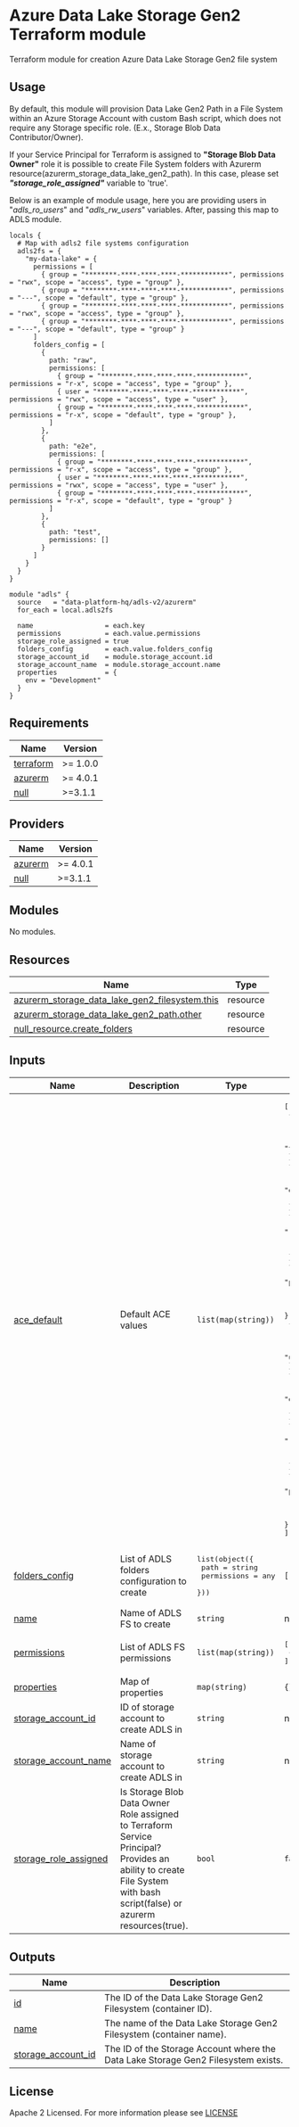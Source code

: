 # Azure Data Lake Storage Gen2 Terraform module
Terraform module for creation Azure Data Lake Storage Gen2 file system

## Usage
By default, this module will provision Data Lake Gen2 Path in a File System within an Azure Storage Account with custom Bash script, which does not require any Storage specific role. (E.x., Storage Blob Data Contributor/Owner).

If your Service Principal for Terraform is assigned to **"Storage Blob Data Owner"** role it is possible to create File System folders with Azurerm resource(azurerm_storage_data_lake_gen2_path). In this case, please set _**"storage_role_assigned"**_ variable to 'true'.

Below is an example of module usage, here you are providing users in "_adls_ro_users_" and "_adls_rw_users_" variables. After, passing this map to ADLS module.
```hcl
locals {
  # Map with adls2 file systems configuration
  adls2fs = {
    "my-data-lake" = {
      permissions = [
        { group = "********-****-****-****-************", permissions = "rwx", scope = "access", type = "group" },
        { group = "********-****-****-****-************", permissions = "---", scope = "default", type = "group" },
        { group = "********-****-****-****-************", permissions = "rwx", scope = "access", type = "group" },
        { group = "********-****-****-****-************", permissions = "---", scope = "default", type = "group" }
      ]
      folders_config = [
        {
          path: "raw",
          permissions: [
            { group = "********-****-****-****-************", permissions = "r-x", scope = "access", type = "group" },
            { user = "********-****-****-****-************", permissions = "rwx", scope = "access", type = "user" },
            { group = "********-****-****-****-************", permissions = "r-x", scope = "default", type = "group" },
          ]
        },
        {
          path: "e2e",
          permissions: [
            { group = "********-****-****-****-************", permissions = "r-x", scope = "access", type = "group" },
            { user = "********-****-****-****-************", permissions = "rwx", scope = "access", type = "user" },
            { group = "********-****-****-****-************", permissions = "r-x", scope = "default", type = "group" }
          ]
        },
        {
          path: "test",
          permissions: []
        }
      ]
    }
  }
}

module "adls" {
  source   = "data-platform-hq/adls-v2/azurerm"
  for_each = local.adls2fs
  
  name                  = each.key
  permissions           = each.value.permissions
  storage_role_assigned = true 
  folders_config        = each.value.folders_config
  storage_account_id    = module.storage_account.id
  storage_account_name  = module.storage_account.name
  properties            = {
    env = "Development"
  }
}
```
<!-- BEGIN_TF_DOCS -->
## Requirements

| Name | Version |
|------|---------|
| <a name="requirement_terraform"></a> [terraform](#requirement\_terraform) | >= 1.0.0 |
| <a name="requirement_azurerm"></a> [azurerm](#requirement\_azurerm) | >= 4.0.1 |
| <a name="requirement_null"></a> [null](#requirement\_null) | >=3.1.1 |

## Providers

| Name | Version |
|------|---------|
| <a name="provider_azurerm"></a> [azurerm](#provider\_azurerm) | >= 4.0.1 |
| <a name="provider_null"></a> [null](#provider\_null) | >=3.1.1 |

## Modules

No modules.

## Resources

| Name | Type |
|------|------|
| [azurerm_storage_data_lake_gen2_filesystem.this](https://registry.terraform.io/providers/hashicorp/azurerm/latest/docs/resources/storage_data_lake_gen2_filesystem) | resource |
| [azurerm_storage_data_lake_gen2_path.other](https://registry.terraform.io/providers/hashicorp/azurerm/latest/docs/resources/storage_data_lake_gen2_path) | resource |
| [null_resource.create_folders](https://registry.terraform.io/providers/hashicorp/null/latest/docs/resources/resource) | resource |

## Inputs

| Name | Description | Type | Default | Required |
|------|-------------|------|---------|:--------:|
| <a name="input_ace_default"></a> [ace\_default](#input\_ace\_default) | Default ACE values | `list(map(string))` | <pre>[<br>  {<br>    "permissions": "---",<br>    "scope": "access",<br>    "type": "other"<br>  },<br>  {<br>    "permissions": "---",<br>    "scope": "default",<br>    "type": "other"<br>  },<br>  {<br>    "permissions": "rwx",<br>    "scope": "access",<br>    "type": "group"<br>  },<br>  {<br>    "permissions": "rwx",<br>    "scope": "access",<br>    "type": "mask"<br>  },<br>  {<br>    "permissions": "rwx",<br>    "scope": "access",<br>    "type": "user"<br>  },<br>  {<br>    "permissions": "rwx",<br>    "scope": "default",<br>    "type": "group"<br>  },<br>  {<br>    "permissions": "rwx",<br>    "scope": "default",<br>    "type": "mask"<br>  },<br>  {<br>    "permissions": "rwx",<br>    "scope": "default",<br>    "type": "user"<br>  }<br>]</pre> | no |
| <a name="input_folders_config"></a> [folders\_config](#input\_folders\_config) | List of ADLS folders configuration to create | <pre>list(object({<br>    path        = string<br>    permissions = any<br>  }))</pre> | `[]` | no |
| <a name="input_name"></a> [name](#input\_name) | Name of ADLS FS to create | `string` | n/a | yes |
| <a name="input_permissions"></a> [permissions](#input\_permissions) | List of ADLS FS permissions | `list(map(string))` | <pre>[<br>  {}<br>]</pre> | no |
| <a name="input_properties"></a> [properties](#input\_properties) | Map of properties | `map(string)` | `{}` | no |
| <a name="input_storage_account_id"></a> [storage\_account\_id](#input\_storage\_account\_id) | ID of storage account to create ADLS in | `string` | n/a | yes |
| <a name="input_storage_account_name"></a> [storage\_account\_name](#input\_storage\_account\_name) | Name of storage account to create ADLS in | `string` | n/a | yes |
| <a name="input_storage_role_assigned"></a> [storage\_role\_assigned](#input\_storage\_role\_assigned) | Is Storage Blob Data Owner Role assigned to Terraform Service Principal? Provides an ability to create File System with bash script(false) or azurerm resources(true). | `bool` | `false` | no |

## Outputs

| Name | Description |
|------|-------------|
| <a name="output_id"></a> [id](#output\_id) | The ID of the Data Lake Storage Gen2 Filesystem (container ID). |
| <a name="output_name"></a> [name](#output\_name) | The name of the Data Lake Storage Gen2 Filesystem (container name). |
| <a name="output_storage_account_id"></a> [storage\_account\_id](#output\_storage\_account\_id) | The ID of the Storage Account where the Data Lake Storage Gen2 Filesystem exists. |
<!-- END_TF_DOCS -->

## License

Apache 2 Licensed. For more information please see [LICENSE](https://github.com/data-platform-hq/terraform-azurerm-adls-v2/tree/main/LICENSE)

